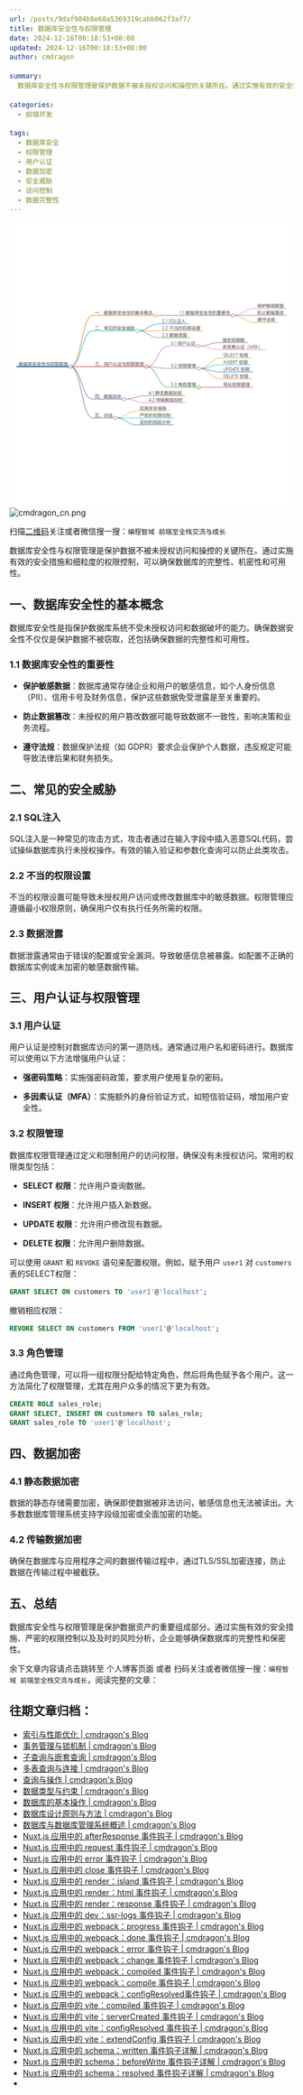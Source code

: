 ```yaml
---
url: /posts/9daf904b8e68a5369319cabb062f3af7/
title: 数据库安全性与权限管理
date: 2024-12-16T00:18:53+08:00
updated: 2024-12-16T00:18:53+08:00
author: cmdragon

summary:
  数据库安全性与权限管理是保护数据不被未授权访问和操控的关键所在。通过实施有效的安全措施和细粒度的权限控制，可以确保数据库的完整性、机密性和可用性。

categories:
  - 前端开发

tags:
  - 数据库安全
  - 权限管理
  - 用户认证
  - 数据加密
  - 安全威胁
  - 访问控制
  - 数据完整性
---
```


<img src="/images/2024_12_16 16_05_56.png" title="2024_12_16 16_05_56.png" alt="2024_12_16 16_05_56.png"/>

<img src="https://api2.cmdragon.cn/upload/cmder/20250304_012821924.jpg" title="cmdragon_cn.png" alt="cmdragon_cn.png"/>


扫描[二维码](https://api2.cmdragon.cn/upload/cmder/20250304_012821924.jpg)关注或者微信搜一搜：`编程智域 前端至全栈交流与成长`



数据库安全性与权限管理是保护数据不被未授权访问和操控的关键所在。通过实施有效的安全措施和细粒度的权限控制，可以确保数据库的完整性、机密性和可用性。


## 一、数据库安全性的基本概念

数据库安全性是指保护数据库系统不受未授权访问和数据破坏的能力。确保数据安全性不仅仅是保护数据不被窃取，还包括确保数据的完整性和可用性。

### 1.1 数据库安全性的重要性

- **保护敏感数据**：数据库通常存储企业和用户的敏感信息，如个人身份信息（PII）、信用卡号及财务信息，保护这些数据免受泄露是至关重要的。

- **防止数据篡改**：未授权的用户篡改数据可能导致数据不一致性，影响决策和业务流程。

- **遵守法规**：数据保护法规（如 GDPR）要求企业保护个人数据，违反规定可能导致法律后果和财务损失。

## 二、常见的安全威胁

### 2.1 SQL注入

SQL注入是一种常见的攻击方式，攻击者通过在输入字段中插入恶意SQL代码，尝试操纵数据库执行未授权操作。有效的输入验证和参数化查询可以防止此类攻击。

### 2.2 不当的权限设置

不当的权限设置可能导致未授权用户访问或修改数据库中的敏感数据。权限管理应遵循最小权限原则，确保用户仅有执行任务所需的权限。

### 2.3 数据泄露

数据泄露通常由于错误的配置或安全漏洞，导致敏感信息被暴露。如配置不正确的数据库实例或未加密的敏感数据传输。

## 三、用户认证与权限管理

### 3.1 用户认证

用户认证是控制对数据库访问的第一道防线。通常通过用户名和密码进行。数据库可以使用以下方法增强用户认证：

- **强密码策略**：实施强密码政策，要求用户使用复杂的密码。

- **多因素认证（MFA）**：实施额外的身份验证方式，如短信验证码，增加用户安全性。

### 3.2 权限管理

数据库权限管理通过定义和限制用户的访问权限，确保没有未授权访问。常用的权限类型包括：

- **SELECT 权限**：允许用户查询数据。
  
- **INSERT 权限**：允许用户插入新数据。

- **UPDATE 权限**：允许用户修改现有数据。

- **DELETE 权限**：允许用户删除数据。

可以使用 `GRANT` 和 `REVOKE` 语句来配置权限。例如，赋予用户 `user1` 对 `customers` 表的SELECT权限：

```sql
GRANT SELECT ON customers TO 'user1'@'localhost';
```

撤销相应权限：

```sql
REVOKE SELECT ON customers FROM 'user1'@'localhost';
```

### 3.3 角色管理

通过角色管理，可以将一组权限分配给特定角色，然后将角色赋予各个用户。这一方法简化了权限管理，尤其在用户众多的情况下更为有效。

```sql
CREATE ROLE sales_role;
GRANT SELECT, INSERT ON customers TO sales_role;
GRANT sales_role TO 'user1'@'localhost';
```

## 四、数据加密

### 4.1 静态数据加密

数据的静态存储需要加密，确保即使数据被非法访问，敏感信息也无法被读出。大多数数据库管理系统支持字段级加密或全面加密的功能。

### 4.2 传输数据加密

确保在数据库与应用程序之间的数据传输过程中，通过TLS/SSL加密连接，防止数据在传输过程中被截获。

## 五、总结

数据库安全性与权限管理是保护数据资产的重要组成部分。通过实施有效的安全措施、严密的权限控制以及及时的风险分析，企业能够确保数据库的完整性和保密性。

余下文章内容请点击跳转至 个人博客页面 或者 扫码关注或者微信搜一搜：`编程智域 前端至全栈交流与成长`，阅读完整的文章：

## 往期文章归档：

- [索引与性能优化 | cmdragon's Blog](https://blog.cmdragon.cn/posts/13b7f4e1c2f9ab927929f3931a8ee9b7/)
- [事务管理与锁机制 | cmdragon's Blog](https://blog.cmdragon.cn/posts/6881aed7e5aa53915d50985da8f2fcda/)
- [子查询与嵌套查询 | cmdragon's Blog](https://blog.cmdragon.cn/posts/bcd3e0ebc574b81d52115c1ed465430e/)
- [多表查询与连接 | cmdragon's Blog](https://blog.cmdragon.cn/posts/c519449fd08619f38f836ac7e9d21a61/)
- [查询与操作 | cmdragon's Blog](https://blog.cmdragon.cn/posts/b60d658ecf76bd9c3f3d3a7b5a158e73/)
- [数据类型与约束 | cmdragon's Blog](https://blog.cmdragon.cn/posts/a35131ef884098e57ab3d003271122ae/)
- [数据库的基本操作 | cmdragon's Blog](https://blog.cmdragon.cn/posts/52871e67360d4f6882d13086749f02dc/)
- [数据库设计原则与方法 | cmdragon's Blog](https://blog.cmdragon.cn/posts/0857c93758c59bc14ebc46611d81358f/)
- [数据库与数据库管理系统概述 | cmdragon's Blog](https://blog.cmdragon.cn/posts/495759d2b2ea6ec77f578da7b4bb69b5/)
- [Nuxt.js 应用中的 afterResponse 事件钩子 | cmdragon's Blog](https://blog.cmdragon.cn/posts/0099146574320c07d4d7bae1b6b526e4/)
- [Nuxt.js 应用中的 request 事件钩子 | cmdragon's Blog](https://blog.cmdragon.cn/posts/d821e2e0d8af1f6e0a02aa2f6cddf24e/)
- [Nuxt.js 应用中的 error 事件钩子 | cmdragon's Blog](https://blog.cmdragon.cn/posts/759227261e4312110b135b98dc240788/)
- [Nuxt.js 应用中的 close 事件钩子 | cmdragon's Blog](https://blog.cmdragon.cn/posts/0b73d77cbbe52c67c56d4a15a499885e/)
- [Nuxt.js 应用中的 render：island 事件钩子 | cmdragon's Blog](https://blog.cmdragon.cn/posts/a788981a66c14c5edd407545ac29b6ee/)
- [Nuxt.js 应用中的 render：html 事件钩子 | cmdragon's Blog](https://blog.cmdragon.cn/posts/e2e4ffc078733570a7b98d6f0dd9ea13/)
- [Nuxt.js 应用中的 render：response 事件钩子 | cmdragon's Blog](https://blog.cmdragon.cn/posts/b12508be9c4fb6b8f0499948ecd68ad9/)
- [Nuxt.js 应用中的 dev：ssr-logs 事件钩子 | cmdragon's Blog](https://blog.cmdragon.cn/posts/ef86af3b9be34b11d75fa32951b147bd/)
- [Nuxt.js 应用中的 webpack：progress 事件钩子 | cmdragon's Blog](https://blog.cmdragon.cn/posts/47b46cd0c184932afc8428cccb2e3bc8/)
- [Nuxt.js 应用中的 webpack：done 事件钩子 | cmdragon's Blog](https://blog.cmdragon.cn/posts/4d17f3c1bc0c28b6f117688edab9cd9a/)
- [Nuxt.js 应用中的 webpack：error 事件钩子 | cmdragon's Blog](https://blog.cmdragon.cn/posts/8de760bec83aa6eedb15a70959e37ac5/)
- [Nuxt.js 应用中的 webpack：change 事件钩子 | cmdragon's Blog](https://blog.cmdragon.cn/posts/871f2adb90d3346f48ea362ee434cee3/)
- [Nuxt.js 应用中的 webpack：compiled 事件钩子 | cmdragon's Blog](https://blog.cmdragon.cn/posts/077a6b701325cff54c081bf5946d5477/)
- [Nuxt.js 应用中的 webpack：compile 事件钩子 | cmdragon's Blog](https://blog.cmdragon.cn/posts/375bd210d2c7634b026886f4fd5e7ff0/)
- [Nuxt.js 应用中的 webpack：configResolved事件钩子 | cmdragon's Blog](https://blog.cmdragon.cn/posts/c9d5ec8a241258b72058270c7c4a22e5/)
- [Nuxt.js 应用中的 vite：compiled 事件钩子 | cmdragon's Blog](https://blog.cmdragon.cn/posts/6dd7282f615a7b4b910a0e0fe71c9882/)
- [Nuxt.js 应用中的 vite：serverCreated 事件钩子 | cmdragon's Blog](https://blog.cmdragon.cn/posts/29cac3fa837d4b767f01a77d6adc60e1/)
- [Nuxt.js 应用中的 vite：configResolved 事件钩子 | cmdragon's Blog](https://blog.cmdragon.cn/posts/2d9f94579481d38e0e9a7569cdfc31cb/)
- [Nuxt.js 应用中的 vite：extendConfig 事件钩子 | cmdragon's Blog](https://blog.cmdragon.cn/posts/6bbb5474e945ea9d9a79c6cfcb6ec585/)
- [Nuxt.js 应用中的 schema：written 事件钩子详解 | cmdragon's Blog](https://blog.cmdragon.cn/posts/bbc449caa5e31f1084aed152323c2758/)
- [Nuxt.js 应用中的 schema：beforeWrite 事件钩子详解 | cmdragon's Blog](https://blog.cmdragon.cn/posts/9303f1529d95797ca3241f21e2fbc34d/)
- [Nuxt.js 应用中的 schema：resolved 事件钩子详解 | cmdragon's Blog](https://blog.cmdragon.cn/posts/0a60978d2ce7bbcd5b86f9de0e5c99e2/)
-


